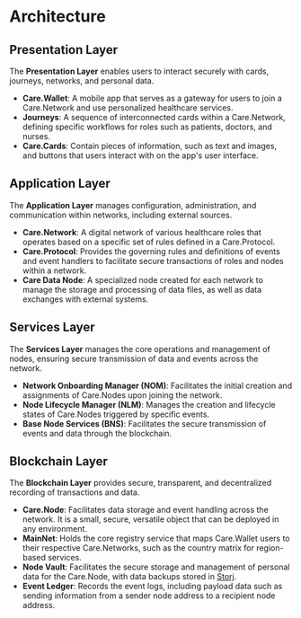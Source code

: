 # Architecture

## Presentation Layer

The **Presentation Layer** enables users to interact securely with cards, journeys, networks, and personal data.

* **Care.Wallet**: A mobile app that serves as a gateway for users to join a Care.Network and use personalized healthcare services.
* **Journeys**: A sequence of interconnected cards within a Care.Network, defining specific workflows for roles such as patients, doctors, and nurses.
* **Care.Cards**: Contain pieces of information, such as text and images, and buttons that users interact with on the app's user interface.

## Application Layer

The **Application Layer** manages configuration, administration, and communication within networks, including external sources.

* **Care.Network**: A digital network of various healthcare roles that operates based on a specific set of rules defined in a Care.Protocol.
* **Care.Protocol**: Provides the governing rules and definitions of events and event handlers to facilitate secure transactions of roles and nodes within a network.
* **Care Data Node**: A specialized node created for each network to manage the storage and processing of data files, as well as data exchanges with external systems.

## Services Layer

The **Services Layer** manages the core operations and management of nodes, ensuring secure transmission of data and events across the network.

* **Network Onboarding Manager (NOM)**: Facilitates the initial creation and assignments of Care.Nodes upon joining the network.
* **Node Lifecycle Manager (NLM)**: Manages the creation and lifecycle states of Care.Nodes triggered by specific events.
* **Base Node Services (BNS)**: Facilitates the secure transmission of events and data through the blockchain.

## Blockchain Layer

The **Blockchain Layer** provides secure, transparent, and decentralized recording of transactions and data.

* **Care.Node**: Facilitates data storage and event handling across the network. It is a small, secure, versatile object that can be deployed in any environment.
* **MainNet**: Holds the core registry service that maps Care.Wallet users to their respective Care.Networks, such as the country matrix for region-based services.
* **Node Vault**: Facilitates the secure storage and management of personal data for the Care.Node, with data backups stored in [Storj](https://www.storj.io/).
* **Event Ledger**: Records the event logs, including payload data such as sending information from a sender node address to a recipient node address.
